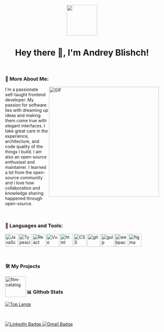 <div id="header" align="center">
  <img src="https://media.giphy.com/media/3kPDmoWdBpQPNhCnUG/giphy.gif" width="100"/>
</div>

### <h1 align="center">Hey there 👋, I'm Andrey Blishch!</h1>

<br>

### 🧐 More About Me:
<img align="right" alt="GIF" src="https://raw.githubusercontent.com/rahul-jha98/rahul-jha98/main/techstack.gif" width="360px"/>

  I'm a passionate self-taught frontend developer. My passion for software lies with dreaming up ideas and making them come true with elegant interfaces. I take great care in the experience, architecture, and code quality of the things I build.
  I am also an open-source enthusiast and maintainer. I learned a lot from the open-source community and i love how collaboration and knowledge sharing happened through open-source.

<br>

### 🔨 Languages and Tools:
<a href="https://developer.mozilla.org/en-US/docs/Web/JavaScript" target="_blank"> <img align="left" alt="JavaScript" height ="42px"  src="https://raw.githubusercontent.com/rahul-jha98/github_readme_icons/main/language_and_tools/square/javascript/javascript.svg"> </a>
<a href="https://www.typescriptlang.org/" target="_blank"><img align="left" alt="Typescirpt" height ="42px" src="https://raw.githubusercontent.com/rahul-jha98/github_readme_icons/main/language_and_tools/square/typescript/typescript.svg"></a>
<a href="https://reactjs.org/" target="_blank"> <img align="left" alt="React" height ="42px" src="https://raw.githubusercontent.com/rahul-jha98/github_readme_icons/main/language_and_tools/square/react/react.svg"></a>
<a href="https://https://vuejs.org/" target="_blank"><img align="left" alt="Vue" height ="42px" src="https://raw.githubusercontent.com/rahul-jha98/github_readme_icons/main/language_and_tools/square/vue/vue.svg"></a>
<a href="https://https://html.com/" target="_blank"><img align="left" alt="html" height ="42px" src="https://raw.githubusercontent.com/rahul-jha98/github_readme_icons/main/language_and_tools/square/html/html.svg"></a>
<a href="https://https://www.w3.org/Style/CSS/Overview.en.html/" target="_blank"><img align="left" alt="CSS" height ="42px" src="https://raw.githubusercontent.com/rahul-jha98/github_readme_icons/main/language_and_tools/square/css/css.svg"></a>
<a href="https://git-scm.com/" target="_blank"> <img src="https://raw.githubusercontent.com/rahul-jha98/github_readme_icons/main/language_and_tools/square/git-scm/git-scm.svg" align="left" alt="git" height='42px'/> </a>
<a href="https://gulpjs.com/" target="_blank"> <img src="https://raw.githubusercontent.com/rahul-jha98/github_readme_icons/main/language_and_tools/square/gulp/gulp.svg" align="left" alt="gulp" height='42px'/> </a>
<a href="https://webpack.js.org" target="_blank"> <img src="https://raw.githubusercontent.com/rahul-jha98/github_readme_icons/main/language_and_tools/square/webpack/webpack.svg" align="left" alt="webpack" height='42px'/> </a>
<a href="https://www.figma.com/" target="_blank"> <img src="https://raw.githubusercontent.com/rahul-jha98/github_readme_icons/main/language_and_tools/square/figma/figma.svg" alt="figma" height='42px'/> </a>

<br>

### 🛠️ My Projects
<a href="https://andrew-soldat.github.io/film-catalog/#/" target="_blank"> <img alt="film-catalog" src="https://andrew-soldat.github.io/film-catalog/assets/img/logo.svg" height="68" align="left"> </a>

<br>

### 📊 Github Stats

[![Top Langs](https://github-readme-stats.vercel.app/api/top-langs/?username=andrew-soldat&layout=compact&theme=vision-friendly-dark)](https://github.com/anuraghazra/github-readme-stats)

<br>
<br>

<div id="badges">
  <a href="https://www.linkedin.com/in/andrew-blishch" target="_blank">
    <img src="https://img.shields.io/badge/LinkedIn-blue?style=for-the-badge&logo=linkedin&logoColor=white" alt="LinkedIn Badge"/>
  </a>
  <a href="mailto:blishch.andrew@gmail.com" target="_blank">
    <img src="https://img.shields.io/badge/Gmail-red?style=for-the-badge&logo=gmail&logoColor=green" alt="Gmail Badge"/>
  </a>
</div>
  



